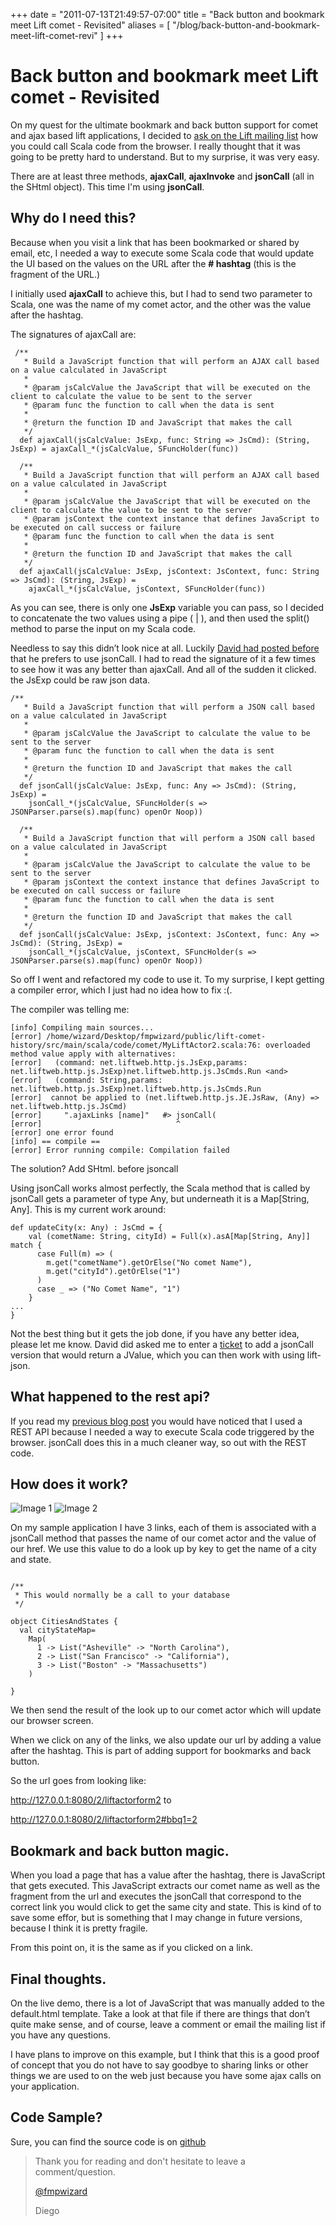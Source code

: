 +++
date = "2011-07-13T21:49:57-07:00"
title = "Back button and bookmark meet Lift comet - Revisited"
aliases = [
	"/blog/back-button-and-bookmark-meet-lift-comet-revi"
]
+++

[title=]: /
[category: Lift]: /
[date: 2011/07/13]: /
[tags: {actor, ajax, bbq, bookmark, comet, jquery, lift, liftweb, scala}]: /



# Back button and bookmark meet Lift comet - Revisited

On my quest for the ultimate bookmark and back button support for comet and ajax based lift applications, I decided to [ask on the Lift mailing list](https://groups.google.com/forum/#!topic/liftweb/wNQkUEpc7BA) how you could call Scala code from the browser. I really thought that it was going to be pretty hard to understand. But to my surprise, it was very easy.

There are at least three methods, **ajaxCall**, **ajaxInvoke** and **jsonCall** (all in the SHtml object). This time I'm using **jsonCall**.

## Why do I need this?

Because when you visit a link that has been bookmarked or shared by email, etc, I needed a way to execute some Scala code that would update the UI based on the values on the URL after the **# hashtag** (this is the fragment of the URL.)

I initially used **ajaxCall** to achieve this, but I had to send two parameter to Scala, one was the name of my comet actor, and the other was the value after the hashtag.

The signatures of ajaxCall are:

```
 /**
   * Build a JavaScript function that will perform an AJAX call based on a value calculated in JavaScript
   *
   * @param jsCalcValue the JavaScript that will be executed on the client to calculate the value to be sent to the server
   * @param func the function to call when the data is sent
   *
   * @return the function ID and JavaScript that makes the call
   */
  def ajaxCall(jsCalcValue: JsExp, func: String => JsCmd): (String, JsExp) = ajaxCall_*(jsCalcValue, SFuncHolder(func))

  /**
   * Build a JavaScript function that will perform an AJAX call based on a value calculated in JavaScript
   *
   * @param jsCalcValue the JavaScript that will be executed on the client to calculate the value to be sent to the server
   * @param jsContext the context instance that defines JavaScript to be executed on call success or failure
   * @param func the function to call when the data is sent
   *
   * @return the function ID and JavaScript that makes the call
   */
  def ajaxCall(jsCalcValue: JsExp, jsContext: JsContext, func: String => JsCmd): (String, JsExp) =
    ajaxCall_*(jsCalcValue, jsContext, SFuncHolder(func))
```

As you can see, there is only one **JsExp** variable you can pass, so I decided to concatenate the two values using a pipe ( | ), and then used the split() method to parse the input on my Scala code.

Needless to say this didn’t look nice at all. Luckily [David had posted before](https://groups.google.com/forum/#!topic/liftweb/Z-C3NivyWMI) that he prefers to use jsonCall. I had to read the signature of it a few times to see how it was any better than ajaxCall. And all of the sudden it clicked. the JsExp could be raw json data.

```
/**
   * Build a JavaScript function that will perform a JSON call based on a value calculated in JavaScript
   *
   * @param jsCalcValue the JavaScript to calculate the value to be sent to the server
   * @param func the function to call when the data is sent
   *
   * @return the function ID and JavaScript that makes the call
   */
  def jsonCall(jsCalcValue: JsExp, func: Any => JsCmd): (String, JsExp) =
    jsonCall_*(jsCalcValue, SFuncHolder(s => JSONParser.parse(s).map(func) openOr Noop))

  /**
   * Build a JavaScript function that will perform a JSON call based on a value calculated in JavaScript
   *
   * @param jsCalcValue the JavaScript to calculate the value to be sent to the server
   * @param jsContext the context instance that defines JavaScript to be executed on call success or failure
   * @param func the function to call when the data is sent
   *
   * @return the function ID and JavaScript that makes the call
   */
  def jsonCall(jsCalcValue: JsExp, jsContext: JsContext, func: Any => JsCmd): (String, JsExp) =
    jsonCall_*(jsCalcValue, jsContext, SFuncHolder(s => JSONParser.parse(s).map(func) openOr Noop))
```

So off I went and refactored my code to use it. To my surprise, I kept getting a compiler error, which I just had no idea how to fix :(.

The compiler was telling me:

```
[info] Compiling main sources...
[error] /home/wizard/Desktop/fmpwizard/public/lift-comet-history/src/main/scala/code/comet/MyLiftActor2.scala:76: overloaded method value apply with alternatives:
[error]   (command: net.liftweb.http.js.JsExp,params: net.liftweb.http.js.JsExp)net.liftweb.http.js.JsCmds.Run <and>
[error]   (command: String,params: net.liftweb.http.js.JsExp)net.liftweb.http.js.JsCmds.Run
[error]  cannot be applied to (net.liftweb.http.js.JE.JsRaw, (Any) => net.liftweb.http.js.JsCmd)
[error]     ".ajaxLinks [name]"   #> jsonCall(
[error]                              ^
[error] one error found
[info] == compile ==
[error] Error running compile: Compilation failed
```

The solution? Add SHtml. before jsoncall

Using jsonCall works almost perfectly, the Scala method that is called by jsonCall gets a parameter of type Any, but underneath it is a Map[String, Any]. This is my current work around:

```
def updateCity(x: Any) : JsCmd = {
    val (cometName: String, cityId) = Full(x).asA[Map[String, Any]] match {
      case Full(m) => (
        m.get("cometName").getOrElse("No comet Name"),
        m.get("cityId").getOrElse("1")
      )
      case _ => ("No Comet Name", "1")
    }
...
}
```


Not the best thing but it gets the job done, if you have any better idea, please let me know. David did asked me to enter a [ticket](https://github.com/lift/framework/issues/1070) to add a jsonCall version that would return a JValue, which you can then work with using lift-json.

## What happened to the rest api?

If you read my [previous blog post](/blog/back-button-and-bookmark-meet-lift-comet) you would have noticed that I used a REST API because I needed a way to execute Scala code triggered by the browser. jsonCall does this in a much cleaner way, so out with the REST code.

## How does it work?


![Image 1](/images/29085878-download.png)
![Image 2](/images/29086011-download1.png)

On my sample application I have 3 links, each of them is associated with a jsonCall method that passes the name of our comet actor and the value of our href. We use this value to do a look up by key to get the name of a city and state.

```

/**
 * This would normally be a call to your database
 */

object CitiesAndStates {
  val cityStateMap=
    Map(
      1 -> List("Asheville" -> "North Carolina"),
      2 -> List("San Francisco" -> "California"),
      3 -> List("Boston" -> "Massachusetts")
    )

}
```

We then send the result of the look up to our comet actor which will update our browser screen.

When we click on any of the links, we also update our url by adding a value after the hashtag. This is part of adding support for bookmarks and back button.

So the url goes from looking like:

http://127.0.0.1:8080/2/liftactorform2 to

http://127.0.0.1:8080/2/liftactorform2#bbq1=2

## Bookmark and back button magic.

When you load a page that has a value after the hashtag, there is JavaScript that gets executed. This JavaScript extracts our comet name as well as the fragment from the url and executes the jsonCall that correspond to the correct link you would click to get the same city and state. This is kind of to save some effor, but is something that I may change in future versions, because I think it is pretty fragile.

From this point on, it is the same as if you clicked on a link.

## Final thoughts.

On the live demo, there is a lot of JavaScript that was manually added to the default.html template. Take a look at that file if there are things that don’t quite make sense, and of course, leave a comment or email the mailing list if you have any questions.

I have plans to improve on this example, but I think that this is a good proof of concept that you do not have to say goodbye to sharing links or other things we are used to on the web just because you have some ajax calls on your application.

## Code Sample?

Sure, you can find the source code is on [github](https://github.com/fmpwizard/lift-comet-history)

>Thank you for reading and don't hesitate to leave a comment/question.
>
>[@fmpwizard](https://twitter.com/fmpwizard)
>
>Diego
